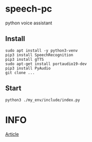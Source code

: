 # speech-pc
python voice assistant


## Install
```sudo apt install -y python3-venv```<br>
```pip3 install SpeechRecognition```<br>
```pip3 install gTTS```<br>
```sudo apt-get install portaudio19-dev```<br>
```pip3 install PyAudio```<br>
```git clone ...```<br>
## Start
```python3 ./my_env/include/index.py ```
# INFO
[Article](https://www.digitalocean.com/community/tutorials/how-to-install-python-3-and-set-up-a-programming-environment-on-an-ubuntu-18-04-server-ru)
